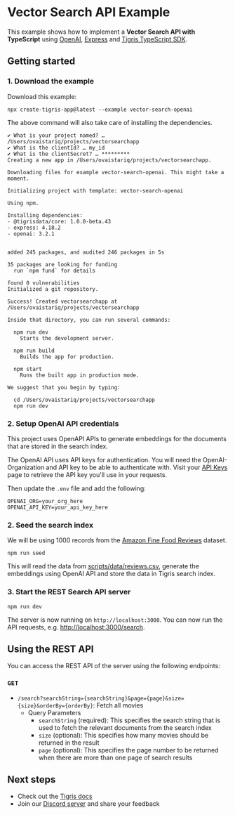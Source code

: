 # Vector Search API Example

This example shows how to implement a **Vector Search API with TypeScript** using
[OpenAI](https://platform.openai.com/),
[Express](https://expressjs.com/) and
[Tigris TypeScript SDK](https://docs.tigrisdata.com/typescript/).

## Getting started

### 1. Download the example

Download this example:

```
npx create-tigris-app@latest --example vector-search-openai
```

The above command will also take care of installing the dependencies.

```shell
✔ What is your project named? … /Users/ovaistariq/projects/vectorsearchapp
✔ What is the clientId? … my_id
✔ What is the clientSecret? … *********
Creating a new app in /Users/ovaistariq/projects/vectorsearchapp.

Downloading files for example vector-search-openai. This might take a moment.

Initializing project with template: vector-search-openai

Using npm.

Installing dependencies:
- @tigrisdata/core: 1.0.0-beta.43
- express: 4.18.2
- openai: 3.2.1


added 245 packages, and audited 246 packages in 5s

35 packages are looking for funding
  run `npm fund` for details

found 0 vulnerabilities
Initialized a git repository.

Success! Created vectorsearchapp at /Users/ovaistariq/projects/vectorsearchapp

Inside that directory, you can run several commands:

  npm run dev
    Starts the development server.

  npm run build
    Builds the app for production.

  npm start
    Runs the built app in production mode.

We suggest that you begin by typing:

  cd /Users/ovaistariq/projects/vectorsearchapp
  npm run dev
```

### 2. Setup OpenAI API credentials

This project uses OpenAPI APIs to generate embeddings for the documents
that are stored in the search index.

The OpenAI API uses API keys for authentication. You will need the
OpenAI-Organization and API key to be able to authenticate with.
Visit your [API Keys](https://platform.openai.com/account/api-keys) page to
retrieve the API key you'll use in your requests.

Then update the `.env` file and add the following:

```env
OPENAI_ORG=your_org_here
OPENAI_API_KEY=your_api_key_here
```

### 2. Seed the search index

We will be using 1000 records from the
[Amazon Fine Food Reviews](https://www.kaggle.com/datasets/snap/amazon-fine-food-reviews?resource=download)
dataset.

```shell
npm run seed
```

This will read the data from [scripts/data/reviews.csv](scripts/data/reviews.csv),
generate the embeddings using OpenAI API and store the data in Tigris search index.

### 3. Start the REST Search API server

```
npm run dev
```

The server is now running on `http://localhost:3000`. You can now run the API
requests, e.g.
[http://localhost:3000/search](http://localhost:3000/search).

## Using the REST API

You can access the REST API of the server using the following endpoints:

### `GET`

- `/search?searchString={searchString}&page={page}&size={size}&orderBy={orderBy}`: Fetch all movies
  - Query Parameters
    - `searchString` (required): This specifies the search string that is used
      to fetch the relevant documents from the search index
    - `size` (optional): This specifies how many movies should be returned in
      the result
    - `page` (optional): This specifies the page number to be returned when
      there are more than one page of search results

## Next steps

- Check out the [Tigris docs](https://docs.tigrisdata.com/)
- Join our [Discord server](http://discord.tigrisdata.com/) and share your
  feedback
